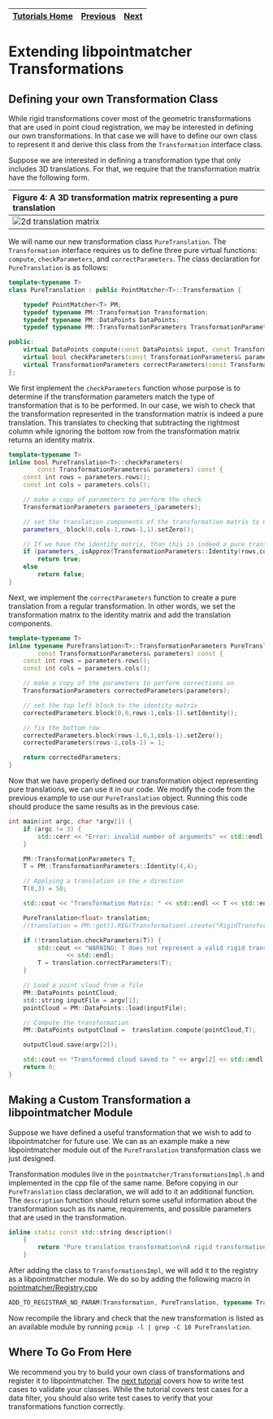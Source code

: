 | [Tutorials Home](index.md) | [Previous](DataPointsFilterDev.md) | [Next](UnitTestDev.md) |
| :--- | :---: | ---: |

# Extending libpointmatcher Transformations

## Defining your own Transformation Class
While rigid transformations cover most of the geometric transformations that are used in point cloud registration, we may be interested in defining our own transformations.  In that case we will have to define our own class to represent it and derive this class from the `Transformation` interface class.  

Suppose we are interested in defining a transformation type that only includes 3D translations.  For that, we require that the transformation matrix have the following form.

|**Figure 4:** A 3D transformation matrix representing a pure translation |
|:---|
|![2d translation matrix](images/3dTransMatrix.gif)|

We will name our new transformation class `PureTranslation`.  The `Transformation` interface requires us to define three pure virtual functions: `compute`, `checkParameters`, and `correctParameters`.  The class declaration for `PureTranslation` is as follows:

```cpp
template<typename T>
class PureTranslation : public PointMatcher<T>::Transformation {

	typedef PointMatcher<T> PM;
	typedef typename PM::Transformation Transformation;
	typedef typename PM::DataPoints DataPoints;
	typedef typename PM::TransformationParameters TransformationParameters;

public:
	virtual DataPoints compute(const DataPoints& input, const TransformationParameters& parameters) const;
	virtual bool checkParameters(const TransformationParameters& parameters) const;
	virtual TransformationParameters correctParameters(const TransformationParameters& parameters) const;
};
```

We first implement the `checkParameters` function whose purpose is to determine if the transformation parameters match the type of transformation that is to be performed.  In our case, we wish to check that the transformation represented in the transformation matrix is indeed a pure translation.  This translates to checking that subtracting the rightmost column while ignoring the bottom row from the transformation matrix returns an identity matrix.

```cpp
template<typename T>
inline bool PureTranslation<T>::checkParameters(
		const TransformationParameters& parameters) const {
	const int rows = parameters.rows();
	const int cols = parameters.cols();

	// make a copy of parameters to perform the check
	TransformationParameters parameters_(parameters);

	// set the translation components of the transformation matrix to 0
	parameters_.block(0,cols-1,rows-1,1).setZero();

	// If we have the identity matrix, than this is indeed a pure translation
	if (parameters_.isApprox(TransformationParameters::Identity(rows,cols)))
		return true;
	else
		return false;
}
```

Next, we implement the `correctParameters` function to create a pure translation from a regular transformation.  In other words, we set the transformation matrix to the identity matrix and add the translation components.

```cpp
template<typename T>
inline typename PureTranslation<T>::TransformationParameters PureTranslation<T>::correctParameters(
		const TransformationParameters& parameters) const {
	const int rows = parameters.rows();
	const int cols = parameters.cols();

	// make a copy of the parameters to perform corrections on
	TransformationParameters correctedParameters(parameters);

	// set the top left block to the identity matrix
	correctedParameters.block(0,0,rows-1,cols-1).setIdentity();

	// fix the bottom row
	correctedParameters.block(rows-1,0,1,cols-1).setZero();
	correctedParameters(rows-1,cols-1) = 1;

	return correctedParameters;
}
``` 
Now that we have properly defined our transformation object representing pure translations, we can use it in our code.  We modify the code from the previous example to use our `PureTranslation` object.  Running this code should produce the same results as in the previous case.

```cpp
int main(int argc, char *argv[]) {
	if (argc != 3) {
		std::cerr << "Error: invalid number of arguments" << std::endl;
	}

	PM::TransformationParameters T;
	T = PM::TransformationParameters::Identity(4,4);

	// Applying a translation in the x direction
	T(0,3) = 50;

	std::cout << "Transformation Matrix: " << std::endl << T << std::endl;

	PureTranslation<float> translation;
	//translation = PM::get().REG(Transformation).create("RigidTransformation");

	if (!translation.checkParameters(T)) {
		std::cout << "WARNING: T does not represent a valid rigid transformation\nProjecting onto an orthogonal basis"
				<< std::endl;
		T = translation.correctParameters(T);
	}

	// Load a point cloud from a file
	PM::DataPoints pointCloud;
	std::string inputFile = argv[1];
	pointCloud = PM::DataPoints::load(inputFile);

	// Compute the transformation
	PM::DataPoints outputCloud =  translation.compute(pointCloud,T);

	outputCloud.save(argv[2]);

	std::cout << "Transformed cloud saved to " << argv[2] << std::endl;
	return 0;
}
```
## Making a Custom Transformation a libpointmatcher Module
Suppose we have defined a useful transformation that we wish to add to libpointmatcher for future use.  We can as an example make a new libpointmatcher module out of the `PureTranslation` transformation class we just designed.

Transformation modules live in the `pointmatcher/TransformationsImpl.h` and implemented in the cpp file of the same name.  Before copying in our `PureTranslation` class declaration, we will add to it an additional function. The `description` function should return some useful information about the transformation such as its name, requirements, and possible parameters that are used in the transformation.

```cpp
inline static const std::string description()
	{
		return "Pure translation transformation\nA rigid transformation with no rotation.";
	}
```

After adding the class to `TransformationsImpl`, we will add it to the registry as a libpointmatcher module.  We do so by adding the following macro in [pointmatcher/Registry.cpp](https://github.com/ethz-asl/libpointmatcher/blob/master/pointmatcher/Registry.cpp)

```cpp
ADD_TO_REGISTRAR_NO_PARAM(Transformation, PureTranslation, typename TransformationsImpl<T>::PureTranslation)
```

Now recompile the library and check that the new transformation is listed as an available module by running `pcmip -l | grep -C 10 PureTranslation`.

## Where To Go From Here
We recommend you try to build your own class of transformations and register it to libpointmatcher.  The [next tutorial](UnitTestDev.md) covers how to write test cases to validate your classes.  While the tutorial covers test cases for a data filter, you should also write test cases to verify that your transformations function correctly.
